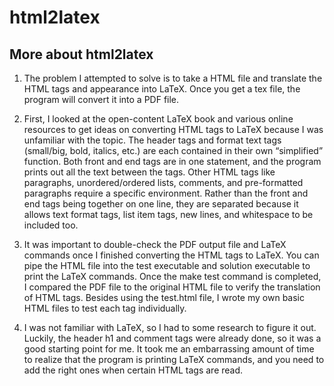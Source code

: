 # html2latex

## More about html2latex
1. The problem I attempted to solve is to take a HTML file and translate the HTML tags and
appearance into LaTeX. Once you get a tex file, the program will convert it into a PDF
file.

2. First, I looked at the open-content LaTeX book and various online resources to get ideas
on converting HTML tags to LaTeX because I was unfamiliar with the topic. The header
tags and format text tags (small/big, bold, italics, etc.) are each contained in their own
“simplified” function. Both front and end tags are in one statement, and the program
prints out all the text between the tags. Other HTML tags like paragraphs, unordered/ordered lists, comments, and pre-formatted
paragraphs require a specific environment. Rather than the front and end tags being
together on one line, they are separated because it allows text format tags, list item tags,
new lines, and whitespace to be included too.


3. It was important to double-check the PDF output file and LaTeX commands once I
finished converting the HTML tags to LaTeX. You can pipe the HTML file into the test
executable and solution executable to print the LaTeX commands. Once the make test
command is completed, I compared the PDF file to the original HTML file to verify the
translation of HTML tags. Besides using the test.html file, I wrote my own basic HTML
files to test each tag individually.


4. I was not familiar with LaTeX, so I had to some research to figure it out. Luckily, the
header h1 and comment tags were already done, so it was a good starting point for me.
It took me an embarrassing amount of time to realize that the program is printing LaTeX
commands, and you need to add the right ones when certain HTML tags are read.
